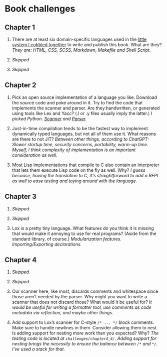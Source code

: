 # Book challenges

## Chapter 1

1. There are at least six domain-specific languages used in the [little system 
I cobbled together](https://github.com/munificent/craftinginterpreters) to write and publish this book. 
What are they? *They are: HTML, CSS, SCSS, Markdown, Makefile and Shell Script.*

2. *Skipped*

3. *Skipped*


## Chapter 2

1. Pick an open source implementation of a language you like. 
Download the source code and poke around in it. 
Try to find the code that implements the scanner and parser.
Are they handwritten, or generated using tools like Lex and Yacc? 
(.l or .y files usually imply the latter.)
*I picked Python. 
[Scanner](https://github.com/python/cpython/blob/649768fb6781ba810df44017fee1975a11d65e2f/Parser/tokenizer.c) 
and [Parser](https://github.com/python/cpython/blob/649768fb6781ba810df44017fee1975a11d65e2f/Parser/parser.c).*

2. Just-in-time compilation tends to be the fastest way 
to implement dynamically typed languages, but not all of them use it. 
What reasons are there to not JIT? *Between other things, according to ChatGPT:
Slower startup time, security concerns, portability, warm-up time. Myself, I
think complexity of implementation is an important consideration as well.*

3. Most Lisp implementations that compile to C also contain 
an interpreter that lets them execute Lisp code on the fly as well. Why?
*I guess because, having the translation to C, it's straightforward to add
a REPL as well to ease testing and toying around with the language.*


## Chapter 3

1. *Skipped*

2. *Skipped*

3. Lox is a pretty tiny language. What features do you think 
it is missing that would make it annoying to use for real
programs? (Aside from the standard library, of course.)
*Modularization features. Importing/Exporting declarations.*

## Chapter 4

1. *Skipped*

2. *Skipped*

3. Our scanner here, like most, discards comments and whitespace 
since those aren’t needed by the parser. 
Why might you want to write a scanner that does not discard those? 
What would it be useful for?
*It would be useful for writing a formatter tool, use comments as code metadata
via reflection, and maybe other things.*

4. Add support to Lox’s scanner for C-style `/* ... */` block comments. 
Make sure to handle newlines in them. Consider allowing them to nest. 
Is adding support for nesting more work than you expected? Why?
*The testing code is located at `challenges/chapter4_4/`. Adding support for
nesting brings the necessity to ensure the balance between `/*` and `*/`.
I've used a stack for that.*















